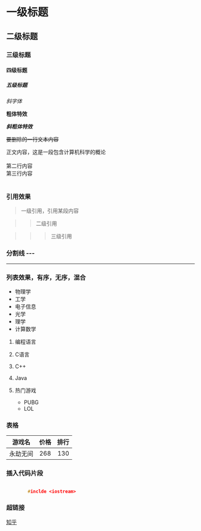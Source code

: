 # 一级标题

## 二级标题

### 三级标题	

#### 四级标题

##### 五级标题

*斜字体*

**粗体特效**

***斜粗体特效***

~~要删除的一行文本内容~~

正文内容，这是一段包含计算机科学的概论<br><br>
第二行内容<br>
第三行内容<br><br>

### 引用效果

> 一级引用，引用某段内容

>> 二级引用

>>> 三级引用

### 分割线 \-\-\-

-----------

### 列表效果，有序，无序，混合

* 物理学
* 工学
 * 电子信息
 * 光学
* 理学
 * 计算数学

1. 编程语言
  1. C语言
  2. C++
  3. Java

1. 热门游戏
   * PUBG
   * LOL

### 表格

游戏名|价格|排行
--|:--:|--:
永劫无间|268|130

### 插入代码片段

```cpp

    	#inclde <iostream>

```

### 超链接

[知乎](https://www.zhihu.com "点击进入知乎")

